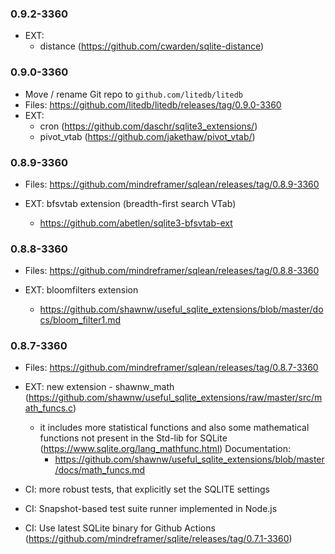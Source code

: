 ### 0.9.2-3360

- EXT:
  - distance (https://github.com/cwarden/sqlite-distance)

### 0.9.0-3360

- Move / rename Git repo to `github.com/litedb/litedb`
- Files: https://github.com/litedb/litedb/releases/tag/0.9.0-3360
- EXT:
  - cron (https://github.com/daschr/sqlite3_extensions/)
  - pivot_vtab (https://github.com/jakethaw/pivot_vtab/)

### 0.8.9-3360

- Files: https://github.com/mindreframer/sqlean/releases/tag/0.8.9-3360

- EXT: bfsvtab extension (breadth-first search VTab)
  - https://github.com/abetlen/sqlite3-bfsvtab-ext

### 0.8.8-3360

- Files: https://github.com/mindreframer/sqlean/releases/tag/0.8.8-3360

- EXT: bloomfilters extension
  - https://github.com/shawnw/useful_sqlite_extensions/blob/master/docs/bloom_filter1.md

### 0.8.7-3360

- Files: https://github.com/mindreframer/sqlean/releases/tag/0.8.7-3360
- EXT: new extension - shawnw_math (https://github.com/shawnw/useful_sqlite_extensions/raw/master/src/math_funcs.c)

  - it includes more statistical functions and also some mathematical functions not present in the Std-lib for SQLite (https://www.sqlite.org/lang_mathfunc.html)
    Documentation:
    - https://github.com/shawnw/useful_sqlite_extensions/blob/master/docs/math_funcs.md

- CI: more robust tests, that explicitly set the SQLITE settings
- CI: Snapshot-based test suite runner implemented in Node.js
- CI: Use latest SQLite binary for Github Actions (https://github.com/mindreframer/sqlite/releases/tag/0.7.1-3360)
